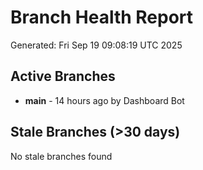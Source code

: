 # Branch Health Report
Generated: Fri Sep 19 09:08:19 UTC 2025

## Active Branches
- **main** - 14 hours ago by Dashboard Bot

## Stale Branches (>30 days)
No stale branches found
